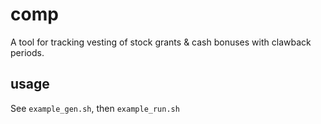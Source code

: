 # comp
A tool for tracking vesting of stock grants & cash bonuses with clawback periods.

## usage
See `example_gen.sh`, then `example_run.sh`
